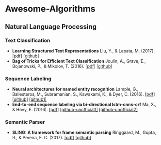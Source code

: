 # Awesome-Algorithms

## Natural Language Processing

### Text Classification
- **Learning Structured Text Representations** Liu, Y., & Lapata, M. (2017). [[pdf]](https://arxiv.org/pdf/1705.09207.pdf) [[github]](https://github.com/nlpyang/structured)
- **Bag of Tricks for Efficient Text Classification** Joulin, A., Grave, E., Bojanowski, P., & Mikolov, T. (2016). [[pdf]](https://arxiv.org/pdf/1607.01759.pdf) [[github]](https://github.com/facebookresearch/fastText)

### Sequence Labeling
- **Neural architectures for named entity recognition** Lample, G., Ballesteros, M., Subramanian, S., Kawakami, K., & Dyer, C. (2016). [[pdf]](https://arxiv.org/pdf/1603.01360.pdf) [[github]](https://github.com/glample/tagger) [[github1]](https://github.com/clab/stack-lstm-ner)
- **End-to-end sequence labeling via bi-directional lstm-cnns-crf** Ma, X., & Hovy, E. (2016). [[pdf]](https://arxiv.org/pdf/1603.01354.pdf) [[github-unofficial1]](https://github.com/LopezGG/NN_NER_tensorFlow) [[github-unofficial2]](https://github.com/guillaumegenthial/sequence_tagging)

### Semantic Parser
- **SLING: A framework for frame semantic parsing** Ringgaard, M., Gupta, R., & Pereira, F. C. (2017). [[pdf]](https://arxiv.org/pdf/1710.07032.pdf) [[github]](https://github.com/google/sling)

